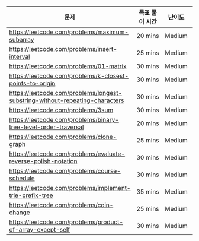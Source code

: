 | 문제                                                                         | 목표 풀이 시간 | 난이도 | 상태     | 풀이                                                               |
| ---------------------------------------------------------------------------- | -------------- | ------ | -------- | ------------------------------------------------------------------ |
| https://leetcode.com/problems/maximum-subarray                               | 20 mins        | Medium | `REPEAT` | [Link](./230717_Maximum-Subarray.js)                               |
| https://leetcode.com/problems/insert-interval                                | 25 mins        | Medium |          |                                                                    |
| https://leetcode.com/problems/01-matrix                                      | 30 mins        | Medium | `REPEAT` | [Link](./230717_01-Matrix.js)                                      |
| https://leetcode.com/problems/k-closest-points-to-origin                     | 30 mins        | Medium |          |
| https://leetcode.com/problems/longest-substring-without-repeating-characters | 30 mins        | Medium | `SOLVE`  | [Link](./230717_Longest-Substring-Without-Repeating-Characters.js) |
| https://leetcode.com/problems/3sum                                           | 30 mins        | Medium | `REPEAT` | [Link](./230717_3Sum.js)                                           |
| https://leetcode.com/problems/binary-tree-level-order-traversal              | 20 mins        | Medium |          |
| https://leetcode.com/problems/clone-graph                                    | 25 mins        | Medium |          |
| https://leetcode.com/problems/evaluate-reverse-polish-notation               | 30 mins        | Medium |          |
| https://leetcode.com/problems/course-schedule                                | 30 mins        | Medium |          |
| https://leetcode.com/problems/implement-trie-prefix-tree                     | 35 mins        | Medium |          |
| https://leetcode.com/problems/coin-change                                    | 25 mins        | Medium |          |
| https://leetcode.com/problems/product-of-array-except-self                   | 30 mins        | Medium |          |
